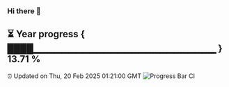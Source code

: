 ### Hi there 👋
⏳ Year progress { ████▁▁▁▁▁▁▁▁▁▁▁▁▁▁▁▁▁▁▁▁▁▁▁▁▁▁ } 13.71 %
---
⏰ Updated on Thu, 20 Feb 2025 01:21:00 GMT
![Progress Bar CI](https://github.com/liununu/liununu/workflows/Progress%20Bar%20CI/badge.svg)
